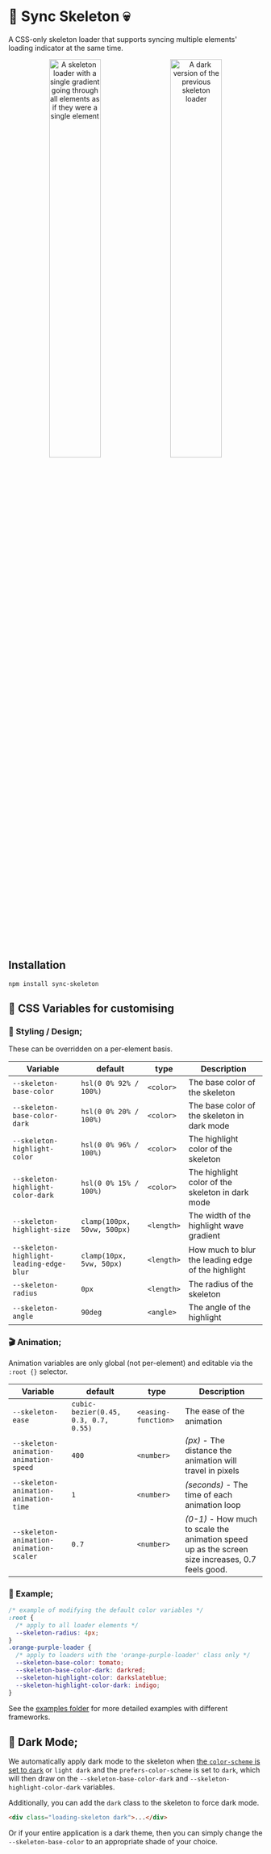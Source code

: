 # 🔄 Sync Skeleton 💀

A CSS-only skeleton loader that supports syncing multiple elements' loading indicator at the same time.

<div align="center">
  <img src="https://raw.githubusercontent.com/crutchcorn/sync-skeleton/refs/heads/main/media/skeleton.gif" width="45%" alt="A skeleton loader with a single gradient going through all elements as if they were a single element" style="margin-right: 10px;" title="Example of the default skeleton loader styling">
  <img src="https://raw.githubusercontent.com/crutchcorn/sync-skeleton/refs/heads/main/media/skeleton-dark.gif" width="45%" alt="A dark version of the previous skeleton loader" title="Example of the default skeleton loader styling in dark mode">
</div>

## Installation

```shell
npm install sync-skeleton
```

## 📐 CSS Variables for customising

### 🎨 Styling / Design;

These can be overridden on a per-element basis.

| Variable                                 | default                     | type       | Description                                        |
| ---------------------------------------- | --------------------------- | ---------- | -------------------------------------------------- |
| `--skeleton-base-color`                  | `hsl(0 0% 92% / 100%)`      | `<color>`  | The base color of the skeleton                     |
| `--skeleton-base-color-dark`             | `hsl(0 0% 20% / 100%)`      | `<color>`  | The base color of the skeleton in dark mode        |
| `--skeleton-highlight-color`             | `hsl(0 0% 96% / 100%)`      | `<color>`  | The highlight color of the skeleton                |
| `--skeleton-highlight-color-dark`        | `hsl(0 0% 15% / 100%)`      | `<color>`  | The highlight color of the skeleton in dark mode   |
| `--skeleton-highlight-size`              | `clamp(100px, 50vw, 500px)` | `<length>` | The width of the highlight wave gradient           |
| `--skeleton-highlight-leading-edge-blur` | `clamp(10px, 5vw, 50px)`    | `<length>` | How much to blur the leading edge of the highlight |
| `--skeleton-radius`                      | `0px`                       | `<length>` | The radius of the skeleton                         |
| `--skeleton-angle`                       | `90deg`                     | `<angle>`  | The angle of the highlight                         |

### 🎬 Animation;

Animation variables are only global (not per-element) and editable via the `:root {}` selector.

| Variable                                | default                              | type                | Description                                                                                      |
| --------------------------------------- | ------------------------------------ | ------------------- | ------------------------------------------------------------------------------------------------ |
| `--skeleton-ease`                       | `cubic-bezier(0.45, 0.3, 0.7, 0.55)` | `<easing-function>` | The ease of the animation                                                                        |
| `--skeleton-animation-animation-speed`  | `400`                                | `<number>`          | _(px)_ - The distance the animation will travel in pixels                                        |
| `--skeleton-animation-animation-time`   | `1`                                  | `<number>`          | _(seconds)_ - The time of each animation loop                                                    |
| `--skeleton-animation-animation-scaler` | `0.7`                                | `<number>`          | _(0-1)_ - How much to scale the animation speed up as the screen size increases, 0.7 feels good. |

### 📝 Example;

```css
/* example of modifying the default color variables */
:root {
  /* apply to all loader elements */
  --skeleton-radius: 4px;
}
.orange-purple-loader {
  /* apply to loaders with the 'orange-purple-loader' class only */
  --skeleton-base-color: tomato;
  --skeleton-base-color-dark: darkred;
  --skeleton-highlight-color: darkslateblue;
  --skeleton-highlight-color-dark: indigo;
}
```

See the [examples folder](example) for more detailed examples with different frameworks.

## 🌙 Dark Mode;

We automatically apply dark mode to the skeleton when <a href="https://developer.mozilla.org/en-US/docs/Web/CSS/color-scheme">the `color-scheme` is set to `dark`</a> or `light dark` and the `prefers-color-scheme` is set to `dark`,
which will then draw on the `--skeleton-base-color-dark` and `--skeleton-highlight-color-dark` variables.

Additionally, you can add the `dark` class to the skeleton to force dark mode.

```html
<div class="loading-skeleton dark">...</div>
```

Or if your entire application is a dark theme, then you can simply change
the `--skeleton-base-color` to an appropriate shade of your choice.
